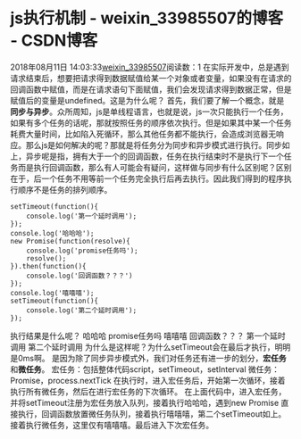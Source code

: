 # js执行机制 - weixin_33985507的博客 - CSDN博客
2018年08月11日 14:03:33[weixin_33985507](https://me.csdn.net/weixin_33985507)阅读数：1
在实际开发中，总是遇到请求结束后，想要把请求得到数据赋值给某一个对象或者变量，如果没有在请求的回调函数中赋值，而是在请求语句下面赋值，我们会发现请求得到数据正常，但是赋值后的变量是undefined。这是为什么呢？
首先，我们要了解一个概念，就是**同步与异步**。众所周知，js是单线程语言，也就是说，js一次只能执行一个任务，如果有多个任务的话呢，那就按照任务的顺序依次执行。但是如果其中某一个任务耗费大量时间，比如陷入死循环，那么其他任务都不能执行，会造成浏览器无响应。那么js是如何解决的呢？那就是将任务分为同步和异步模式进行执行。同步如上，异步呢是指，拥有大于一个的回调函数，任务在执行结束时不是执行下一个任务而是执行回调函数，那么有人可能会有疑问，这样做与同步有什么区别呢？区别在于，后一个任务不用等前一个任务完全执行后再去执行。因此我们得到的程序执行顺序不是任务的排列顺序。
```
setTimeout(function(){
    console.log('第一个延时调用');
});
console.log('哈哈哈');
new Promise(function(resolve){
    console.log('promise任务吗');
    resolve();
}).then(function(){
    console.log('回调函数？？？')
});
console.log('嘻嘻嘻');
setTimeout(function(){
    console.log('第二个延时调用');
});
```
执行结果是什么呢？
哈哈哈
promise任务吗
嘻嘻嘻
回调函数？？？
第一个延时调用
第二个延时调用
为什么是这样呢？为什么setTimeout会在最后才执行，明明是0ms啊。
是因为除了同步异步模式外，我们对任务还有进一步的划分，**宏任务**和**微任务**。
宏任务：包括整体代码script，setTimeout，setInterval
微任务：Promise，process.nextTick
在执行时，进入宏任务后，开始第一次循环，接着执行所有微任务，然后在进行宏任务的下次循环。
在上面代码中，进入宏任务，并将setTimeout注册为宏任务放入队列，接着执行哈哈哈，遇到new Promise 直接执行，回调函数放置微任务队列，接着执行嘻嘻嘻，第二个setTimeout如上。接着执行微任务，这里仅有嘻嘻嘻。最后进入下次宏任务。
